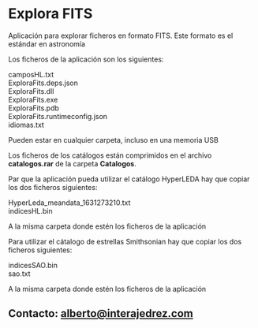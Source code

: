 # Explora FITS
 Aplicación para explorar ficheros en formato FITS. Este formato es el estándar en astronomía

<p>Los ficheros de la aplicación son los siguientes:</p>
<p>camposHL.txt<br>
ExploraFits.deps.json<br>
ExploraFits.dll<br>
ExploraFits.exe<br>
ExploraFits.pdb<br>
ExploraFits.runtimeconfig.json<br>
idiomas.txt</p>
<p>Pueden estar en cualquier carpeta, incluso en una memoria USB</p>
<p>Los ficheros de los catálogos están comprimidos en el archivo <strong>catalogos.rar</strong> de la carpeta <strong>Catalogos</strong>.</p>
<p>Par que la aplicación pueda utilizar el catálogo HyperLEDA hay que copiar los dos ficheros siguientes:</p>
<p>HyperLeda_meandata_1631273210.txt<br>
indicesHL.bin</p>
<p>A la misma carpeta donde estén los ficheros de la aplicación</p>

<p>Para utilizar el cátalogo de estrellas Smithsonian hay que copiar los dos ficheros siguientes:</p>
<p>indicesSAO.bin<br>
sao.txt</p>
<p>A la misma carpeta donde estén los ficheros de la aplicación</p>

## Contacto: alberto@interajedrez.com
